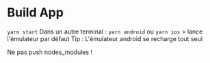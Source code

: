 # Build App

`yarn start`
Dans un autre terminal : 
`yarn android` ou `yarn ios` > lance l'émulateur par défaut
Tip : L'émulateur android se recharge tout seul

Ne pas push nodes_modules !